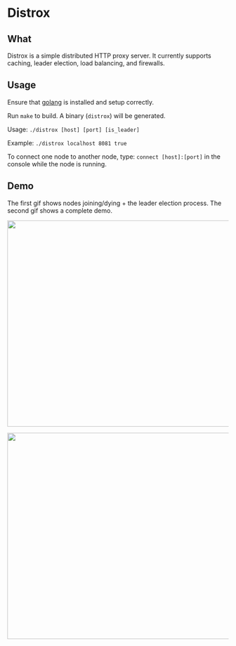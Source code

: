 # Distrox

## What
Distrox is a simple distributed HTTP proxy server. It currently supports caching, leader election, load balancing, and firewalls.

## Usage

Ensure that [golang](https://golang.org/dl/) is installed and setup correctly.

Run ```make``` to build. A binary (`distrox`) will be generated.

Usage:
``` ./distrox [host] [port] [is_leader] ```

Example:
``` ./distrox localhost 8081 true ```

To connect one node to another node, type:
``` connect [host]:[port] ``` in the console while the node is running.


## Demo

  The first gif shows nodes joining/dying + the leader election process. The second gif shows a complete demo.

  <p align="center">
    <img src="videos/leader_election.gif" width="800" height="470"/>
  </p>
  
  <p align="center">
    <img src="videos/demo.gif" width="800" height="470"/>
  </p>

